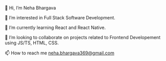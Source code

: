 

👋 Hi, I’m Neha Bhargava

👀 I’m interested in Full Stack Software Development.

🌱 I’m currently learning React and React Native.

💞️ I’m looking to collaborate on projects related to Frontend Developement using JS/TS, HTML, CSS.

📫 How to reach me neha.bhargava369@gmail.com
